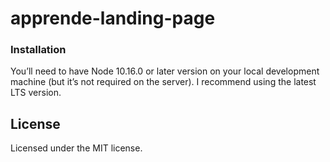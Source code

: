 # apprende-landing-page

### Installation

You’ll need to have Node 10.16.0 or later version on your local development machine (but it’s not required on the server). I recommend using the latest LTS version.

## License

Licensed under the MIT license.